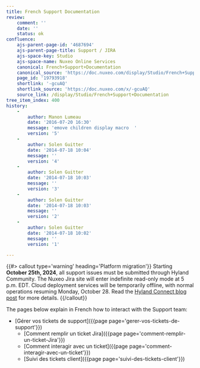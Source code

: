 ```yaml
---
title: French Support Documentation
review:
    comment: ''
    date: ''
    status: ok
confluence:
    ajs-parent-page-id: '4687694'
    ajs-parent-page-title: Support / JIRA
    ajs-space-key: Studio
    ajs-space-name: Nuxeo Online Services
    canonical: French+Support+Documentation
    canonical_source: 'https://doc.nuxeo.com/display/Studio/French+Support+Documentation'
    page_id: '19793918'
    shortlink: '-gcuAQ'
    shortlink_source: 'https://doc.nuxeo.com/x/-gcuAQ'
    source_link: /display/Studio/French+Support+Documentation
tree_item_index: 400
history:
    -
        author: Manon Lumeau
        date: '2016-07-20 16:30'
        message: 'emove children display macro  '
        version: '5'
    -
        author: Solen Guitter
        date: '2014-07-18 10:04'
        message: ''
        version: '4'
    -
        author: Solen Guitter
        date: '2014-07-18 10:03'
        message: ''
        version: '3'
    -
        author: Solen Guitter
        date: '2014-07-18 10:03'
        message: ''
        version: '2'
    -
        author: Solen Guitter
        date: '2014-07-18 10:02'
        message: ''
        version: '1'

---
```


{{#> callout type='warning' heading='Platform migration'}}
Starting **October 25th, 2024**, all support issues must be submitted through Hyland Community. The Nuxeo Jira site will enter indefinite read-only mode at 5 p.m. EDT. Cloud deployment services will be temporarily offline, with normal operations resuming Monday, October 28. Read the [Hyland Connect blog post](https://connect.hyland.com/t5/nuxeo-blog/upcoming-nuxeo-atlassian-migration-updates-and-actions/ba-p/483504) for more details.
{{/callout}}

The pages below explain in French how to interact with the Support team:

* [G&eacute;rer vos tickets de support]({{page page='gerer-vos-tickets-de-support'}})
    * [Comment remplir un ticket Jira]({{page page='comment-remplir-un-ticket-Jira'}})
    * [Comment interagir avec un ticket]({{page page='comment-interagir-avec-un-ticket'}})
    * [Suivi des tickets client]({{page page='suivi-des-tickets-client'}})
